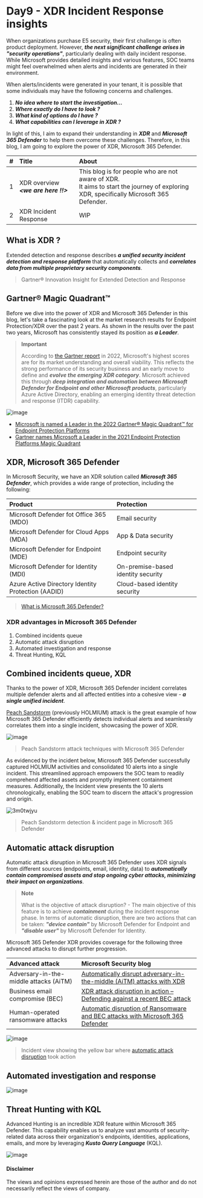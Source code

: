 # Day9 - XDR Incident Response insights
When organizations purchase E5 security, their first challenge is often product deployment. However, ***the next significant challenge arises in "security operations"***, particularly dealing with daily incident response. While Microsoft provides detailed insights and various features, SOC teams might feel overwhelmed when alerts and incidents are generated in their environment. 

When alerts/incidents were generated in your tenant, it is possible that some individuals may have the following concerns and challenges.

1. ***No idea where to start the investigation...***
2. ***Where exactly do I have to look ?***
3. ***What kind of options do I have ?***
4. ***What capabilities can I leverage in XDR ?***


In light of this, I aim to expand their understanding in ***XDR*** and ***Microsoft 365 Defender*** to help them overcome these challenges.
Therefore, in this blog, I am going to explore the power of XDR, Microsoft 365 Defender.

| #    | Title | About | 
|:-----|:----- |:------|
|1     | XDR overview  ***<we are here !!>*** | This blog is for people who are not aware of XDR. <br> It aims to start the journey of exploring XDR, specifically Microsoft 365 Defender. |
|2     | XDR Incident Response | WIP |


## What is XDR ?
Extended detection and response describes ***a unified security incident detection and response platform*** that automatically collects and ***correlates data from multiple proprietary security components***. 
> Gartner® Innovation Insight for Extended Detection and Response

## Gartner® Magic Quadrant™
Before we dive into the power of XDR and Microsoft 365 Defender in this blog, let's take a fascinating look at the market research results for Endpoint Protection/XDR over the past 2 years. 
As shown in the results over the past two years, Microsoft has consistently stayed its position as ***a Leader***. 
> **Important**
>
> According to [the Gartner report](https://www.gartner.com/doc/reprints?id=1-2AJ91JO6&ct=220707&st=sb) in 2022, Microsoft's highest scores are for its market understanding and overall viability. This reflects the strong performance of its security business and an early move to define and ***evolve the emerging XDR category***. Microsoft achieved this through ***deep integration and automation between Microsoft Defender for Endpoint and other Microsoft products***, particularly Azure Active Directory, enabling an emerging identity threat detection and response (ITDR) capability.

![image](https://github.com/LearningKijo/SecurityResearcher-Note/assets/120234772/b4039697-5aec-4d5d-a710-a7fa5310ada6)

- [Microsoft is named a Leader in the 2022 Gartner® Magic Quadrant™ for Endpoint Protection Platforms](https://www.microsoft.com/en-us/security/blog/2023/03/02/microsoft-is-named-a-leader-in-the-2022-gartner-magic-quadrant-for-endpoint-protection-platforms/)
- [Gartner names Microsoft a Leader in the 2021 Endpoint Protection Platforms Magic Quadrant](https://www.microsoft.com/en-us/security/blog/2021/05/11/gartner-names-microsoft-a-leader-in-the-2021-endpoint-protection-platforms-magic-quadrant/)

## XDR, Microsoft 365 Defender
In Microsoft Security, we have an XDR solution called ***Microsoft 365 Defender***, which provides a wide range of protection, including the following:

| Product | Protection   |
|:--------|:--------|
| Microsoft Defender fot Office 365 (MDO) | Email security | 
| Microsoft Defender for Cloud Apps (MDA) | App & Data security |
| Microsoft Defender for Endpoint (MDE)   | Endpoint security |
| Microsoft Defender for Identity (MDI)   | On-premise-based identity security  |
| Azure Active Directory Identity Protection (AADID) | Cloud-based identity security |

> [What is Microsoft 365 Defender?](https://learn.microsoft.com/en-us/microsoft-365/security/defender/microsoft-365-defender?view=o365-worldwide)

### XDR advantages in Microsoft 365 Defender
1. Combined incidents queue
2. Automatic attack disruption
3. Automated investigation and response
4. Threat Hunting, KQL

## Combined incidents queue, XDR
Thanks to the power of XDR, Microsoft 365 Defender incident correlates multiple defender alerts and all affected entities into a cohesive view - ***a single unified incident***.

[Peach Sandstorm](https://www.microsoft.com/en-us/security/blog/2020/06/18/inside-microsoft-threat-protection-mapping-attack-chains-from-cloud-to-endpoint/) (previously HOLMIUM) attack is the great example of how Microsoft 365 Defender efficiently detects individual alerts and seamlessly correlates them into a single incident, showcasing the power of XDR.

![image](https://github.com/LearningKijo/SecurityResearcher-Note/assets/120234772/23388f31-bcd3-443a-a6f0-290d89248bc3)
>  Peach Sandstorm attack techniques with Microsoft 365 Defender 

As evidenced by the incident below, Microsoft 365 Defender successfully captured HOLMIUM activities and consolidated 10 alerts into a single incident. This streamlined approach empowers the SOC team to readily comprehend affected assets and promptly implement containment measures. Additionally, the Incident view presents the 10 alerts chronologically, enabling the SOC team to discern the attack's progression and origin.

![3m0twjyu](https://github.com/LearningKijo/SecurityResearcher-Note/assets/120234772/c4525b0a-1d6b-49e7-90de-08cb07d9f009)
> Peach Sandstorm detection & incident page in Microsoft 365 Defender

## Automatic attack disruption
Automatic attack disruption in Microsoft 365 Defender uses XDR signals from different sources (endpoints, email, identity, data) to ***automatically contain compromised assets and stop ongoing cyber attacks, minimizing their impact on organizations***.

> **Note**
> 
> What is the objective of attack disruption? - 
> The main objective of this feature is to achieve ***containment*** during the incident response phase. In terms of automatic disruption, there are two actions that can be taken: ***"device contain"*** by Microsoft Defender for Endpoint and ***"disable user"*** by Microsoft Defender for Identity.

Microsoft 365 Defender XDR provides coverage for the following three advanced attacks to disrupt further progression.

| Advanced attack | Microsoft Security blog |
|:----------------|:------------------------|
| Adversary-in-the-middle attacks (AiTM) | [Automatically disrupt adversary-in-the-middle (AiTM) attacks with XDR](https://techcommunity.microsoft.com/t5/microsoft-365-defender-blog/automatically-disrupt-adversary-in-the-middle-aitm-attacks-with/ba-p/3821751)| 
| Business email compromise (BEC) | [XDR attack disruption in action – Defending against a recent BEC attack](https://techcommunity.microsoft.com/t5/microsoft-365-defender-blog/xdr-attack-disruption-in-action-defending-against-a-recent-bec/ba-p/3749822) | 
| Human-operated ransomware attacks | [Automatic disruption of Ransomware and BEC attacks with Microsoft 365 Defender](https://techcommunity.microsoft.com/t5/microsoft-365-defender-blog/automatic-disruption-of-ransomware-and-bec-attacks-with/ba-p/3738294) | 

![image](https://github.com/LearningKijo/SecurityResearcher-Note/assets/120234772/8097addd-e570-4bf9-a8f1-be3fa6f456ff)
> Incident view showing the yellow bar where [automatic attack disruption](https://learn.microsoft.com/en-us/microsoft-365/security/defender/automatic-attack-disruption?view=o365-worldwide) took action

## Automated investigation and response

![image](https://github.com/LearningKijo/SecurityResearcher-Note/assets/120234772/536b3cef-c0c7-4d57-b7a3-2df762b14596)


## Threat Hunting with KQL
Advanced Hunting is an incredible XDR feature within Microsoft 365 Defender. This capability enables us to analyze vast amounts of security-related data across their organization's endpoints, identities, applications, emails, and more by leveraging ***Kusto Query Language*** (KQL).

![image](https://github.com/LearningKijo/SecurityResearcher-Note/assets/120234772/e890a657-829d-444d-a369-cceb8b37862f)


#### Disclaimer
The views and opinions expressed herein are those of the author and do not necessarily reflect the views of company.

